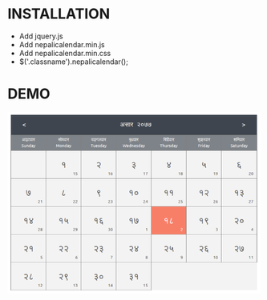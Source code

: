 # INSTALLATION

- Add jquery.js
- Add nepalicalendar.min.js 
- Add nepalicalendar.min.css 
- $('.classname').nepalicalendar();

# DEMO

![Nepali datepicker](https://github.com/codexen/nepali-calendar/blob/master/demo.png "Nepali calendar")
